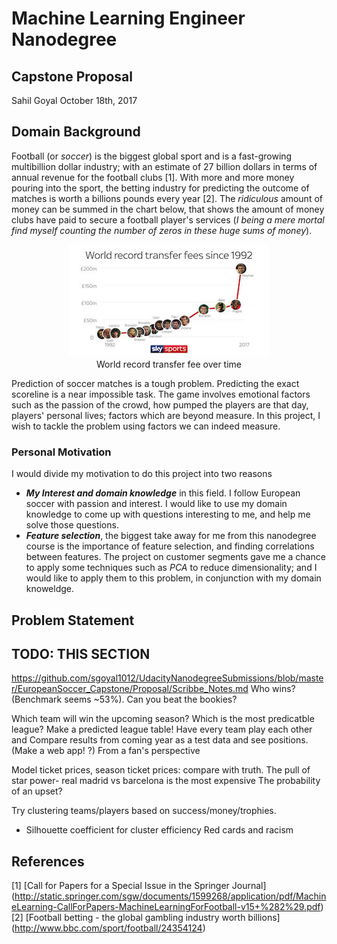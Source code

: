 # Machine Learning Engineer Nanodegree

## Capstone Proposal
Sahil Goyal
October 18th, 2017

## Domain Background

Football (or *soccer*) is the biggest global sport and is a fast-growing multibillion dollar industry; with an estimate of 27 billion dollars in terms of annual revenue for the football clubs [1]. With more and more money pouring into the sport, the betting industry for predicting the outcome of matches is worth a billions pounds every year [2]. The *ridiculous* amount of money can be summed in the chart below, that shows the amount of money clubs have paid to secure a football player's services (*I being a mere mortal find myself counting the number of zeros in these huge sums of money*).
<p align="center">
  <img src= Images/TransferFeeChart.jpg/ title="World record transfer fee over time"><br>
	World record transfer fee over time
</p>

Prediction of soccer matches is a tough problem. Predicting the exact scoreline is a near impossible task. The game involves emotional factors such as the passion of the crowd, how pumped the players are that day, players' personal lives; factors which are beyond measure. In this project, I wish to tackle the problem using factors we can indeed measure.

### Personal Motivation
I would divide my motivation to do this project into two reasons

* ***My Interest and domain knowledge*** in this field. I follow European soccer with passion and interest. I would like to use my domain knowledge to come up with questions interesting to me, and help me solve those questions.
* ***Feature selection***, the biggest take away for me from this nanodegree course is the importance of feature selection, and finding correlations between features. The project on customer segments gave me a chance to apply some techniques such as *PCA* to reduce dimensionality; and I would like to apply them to this problem, in conjunction with my domain knoweldge.

## Problem Statement
## TODO: THIS SECTION
https://github.com/sgoyal1012/UdacityNanodegreeSubmissions/blob/master/EuropeanSoccer_Capstone/Proposal/Scribbe_Notes.md
Who wins? (Benchmark seems ~53%). Can you beat the bookies?

Which team will win the upcoming season?
Which is the most predicatble league?
Make a predicted league table! Have every team play each other and Compare results from coming year as a test data and see positions. (Make a web app! ?)
From a fan's perspective

Model ticket prices, season ticket prices: compare with truth.
The pull of star power- real madrid vs barcelona is the most expensive
The probability of an upset?

Try clustering teams/players based on success/money/trophies.

- Silhouette coefficient for cluster efficiency
Red cards and racism

## References
[1] [Call for Papers for a Special Issue in the Springer Journal] (http://static.springer.com/sgw/documents/1599268/application/pdf/MachineLearning-CallForPapers-MachineLearningForFootball-v15+%282%29.pdf)
[2] [Football betting - the global gambling industry worth billions] (http://www.bbc.com/sport/football/24354124)
